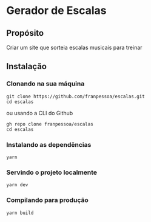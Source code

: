 # Gerador de Escalas
## Propósito
Criar um site que sorteia escalas musicais para treinar
## Instalação
### Clonando na sua máquina
```
git clone https://github.com/franpessoa/escalas.git
cd escalas
```
ou usando a CLI do Github
```
gh repo clone franpessoa/escalas
cd escalas
```
### Instalando as dependências
```
yarn
```
### Servindo o projeto localmente
```
yarn dev
```
### Compilando para produção
```
yarn build
```